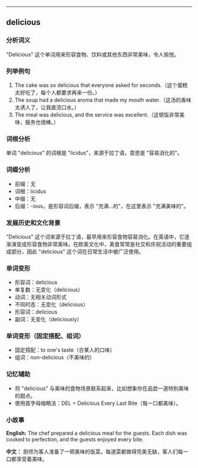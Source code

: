 
---------------
## delicious
### 分析词义
"Delicious" 这个单词用来形容食物、饮料或其他东西非常美味，令人愉悦。

### 列举例句
1. The cake was so delicious that everyone asked for seconds.（这个蛋糕太好吃了，每个人都要求再来一份。）
2. The soup had a delicious aroma that made my mouth water.（这汤的香味太诱人了，让我直流口水。）
3. The meal was delicious, and the service was excellent.（这顿饭非常美味，服务也很棒。）

### 词根分析
单词 "delicious" 的词根是 "licidus"，来源于拉丁语，意思是 "容易消化的"。

### 词缀分析
- 前缀：无
- 词根：licidus
- 中缀：无
- 后缀：-ious，是形容词后缀，表示 "充满...的"，在这里表示 "充满美味的"。

### 发展历史和文化背景
"Delicious" 这个词来源于拉丁语，最早用来形容食物容易消化。在英语中，它逐渐演变成形容食物非常美味。在欧美文化中，美食常常是社交和庆祝活动的重要组成部分，因此 "delicious" 这个词在日常生活中被广泛使用。

### 单词变形
- 形容词：delicious
- 单复数：无变化（delicious）
- 动词：无相关动词形式
- 不同时态：无变化（delicious）
- 形容词：delicious
- 副词：无变化（deliciously）

### 单词变形（固定搭配、组词）
- 固定搭配：to one's taste（合某人的口味）
- 组词：non-delicious（不美味的）

### 记忆辅助
- 将 "delicious" 与美味的食物场景联系起来，比如想象你在品尝一道特别美味的甜点。
- 使用首字母缩略法：DEL = Delicious Every Last Bite（每一口都美味）。

### 小故事
**English:**
The chef prepared a delicious meal for the guests. Each dish was cooked to perfection, and the guests enjoyed every bite.

**中文：**
厨师为客人准备了一顿美味的饭菜。每道菜都做得完美无缺，客人们每一口都享受着美味。

